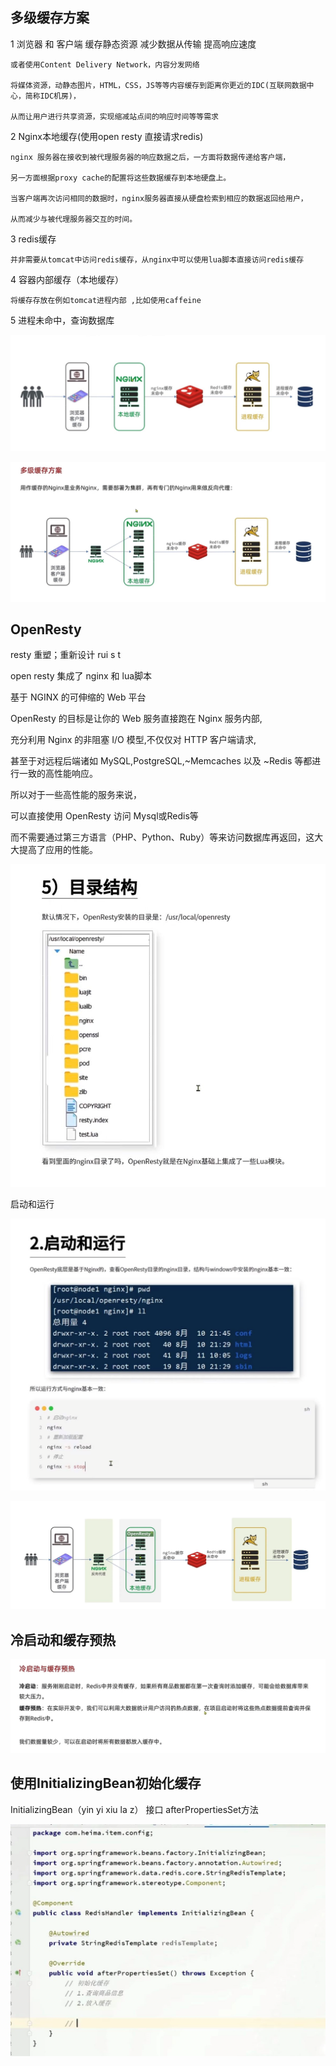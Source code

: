 多级缓存方案
---

1   浏览器 和 客户端 缓存静态资源 减少数据从传输 提高响应速度

    或者使用Content Delivery Network，内容分发网络

    将媒体资源，动静态图片，HTML，CSS，JS等等内容缓存到距离你更近的IDC(互联网数据中心，简称IDC机房)，

    从而让用户进行共享资源，实现缩减站点间的响应时间等等需求

2   Nginx本地缓存(使用open resty 直接请求redis)

    nginx 服务器在接收到被代理服务器的响应数据之后，一方面将数据传递给客户端，

    另一方面根据proxy cache的配置将这些数据缓存到本地硬盘上。 

    当客户端再次访问相同的数据时，nginx服务器直接从硬盘检索到相应的数据返回给用户，

    从而减少与被代理服务器交互的时间。

3   redis缓存

    并非需要从tomcat中访问redis缓存，从nginx中可以使用lua脚本直接访问redis缓存

4   容器内部缓存（本地缓存）

    将缓存存放在例如tomcat进程内部 ,比如使用caffeine

5   进程未命中，查询数据库


![img_25.png](img_25.png)

![img_26.png](img_26.png)

OpenResty
---

resty 重塑；重新设计 rui s t 

open resty 集成了 nginx 和 lua脚本

基于 NGINX 的可伸缩的 Web 平台

OpenResty 的目标是让你的 Web 服务直接跑在 Nginx 服务内部,

充分利用 Nginx 的非阻塞 I/O 模型,不仅仅对 HTTP 客户端请求,

甚至于对远程后端诸如 MySQL,PostgreSQL,~Memcaches 以及 ~Redis 等都进行一致的高性能响应。

所以对于一些高性能的服务来说，

可以直接使用 OpenResty 访问 Mysql或Redis等

而不需要通过第三方语言（PHP、Python、Ruby）等来访问数据库再返回，这大大提高了应用的性能。


![img_27.png](img_27.png)

启动和运行

![img_28.png](img_28.png)

![img_29.png](img_29.png)


冷启动和缓存预热
---

![img_30.png](img_30.png)

使用InitializingBean初始化缓存
---

InitializingBean（yin yi xiu la z） 接口 afterPropertiesSet方法

![img_31.png](img_31.png)
  